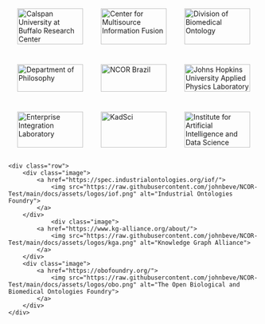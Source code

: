 <!DOCTYPE html>
<html lang="en">
<head>
    <meta charset="UTF-8">
    <title>Organizations</title>
    <style>
        .row {
            display: flex;
            justify-content: space-around;
            margin-bottom: 20px; 
        }
        .image {
            width: 30%;
            box-sizing: border-box;
            padding: 10px;
        }
        img {
            width: 100%;
            height: auto;
            vertical-align: middle;
        }
    </style>
</head>
<body>

<div class="container">
    <div class="row">
        <div class="image">
            <a href="https://cubrc.org/">
                <img src="https://raw.githubusercontent.com/johnbeve/NCOR-Test/main/docs/assets/logos/cubrc.png" alt="Calspan University at Buffalo Research Center">
            </a>
        </div>
        <div class="image">
            <a href="https://www.buffalo.edu/cmif.html">
                <img src="https://raw.githubusercontent.com/johnbeve/NCOR-Test/main/docs/assets/logos/cmif.png" alt="Center for Multisource Information Fusion">
            </a>
        </div>
        <div class="image">
            <a href="http://medicine.buffalo.edu/departments/biomedical-informatics/divisions/biomedical-ontology.html">
                <img src="https://raw.githubusercontent.com/johnbeve/NCOR-Test/main/docs/assets/logos/dbi.png" alt="Division of Biomedical Ontology">
            </a>
        </div>
    </div>
    <div class="row">
        <div class="image">
            <a href="https://www.buffalo.edu/cas/philosophy/grad-study/ontology.html">
                <img src="https://raw.githubusercontent.com/johnbeve/NCOR-Test/main/docs/assets/logos/philosophy.png" alt="Department of Philosophy">
            </a>
        </div>
        <div class="image">
            <a href="https://ontology-br.com.br/about/">
                <img src="https://raw.githubusercontent.com/johnbeve/NCOR-Test/main/docs/assets/logos/ncor-brazil.png" alt="NCOR Brazil">
            </a>
        </div>
        <div class="image">
            <a href="https://www.jhuapl.edu/">
                <img src="https://raw.githubusercontent.com/johnbeve/NCOR-Test/main/docs/assets/logos/apl.png" alt="Johns Hopkins University Applied Physics Laboratory">
            </a>
        </div>
    </div>
    <div class="row">
        <div class="image">
            <a href="https://eil.mie.utoronto.ca/projects/tove-project/">
                <img src="https://raw.githubusercontent.com/johnbeve/NCOR-Test/main/docs/assets/logos/tove.png" alt="Enterprise Integration Laboratory">
            </a>
        </div>
        <div class="image">
            <a href="https://kadsci.com/">
                <img src="https://raw.githubusercontent.com/johnbeve/NCOR-Test/main/docs/assets/logos/kadsci.png" alt="KadSci">
            </a>
        </div>
        <div class="image">
            <a href="https://www.buffalo.edu/ai-data-science.html">
                <img src="https://raw.githubusercontent.com/johnbeve/NCOR-Test/main/docs/assets/logos/iad.png" alt="Institute for Artificial Intelligence and Data Science">
            </a>
        </div>
    </div>

    <div class="row">
        <div class="image">
            <a href="https://spec.industrialontologies.org/iof/">
                <img src="https://raw.githubusercontent.com/johnbeve/NCOR-Test/main/docs/assets/logos/iof.png" alt="Industrial Ontologies Foundry">
            </a>
        </div>
                <div class="image">
            <a href="https://www.kg-alliance.org/about/">
                <img src="https://raw.githubusercontent.com/johnbeve/NCOR-Test/main/docs/assets/logos/kga.png" alt="Knowledge Graph Alliance">
            </a>
        </div>
        <div class="image">
            <a href="https://obofoundry.org/">
                <img src="https://raw.githubusercontent.com/johnbeve/NCOR-Test/main/docs/assets/logos/obo.png" alt="The Open Biological and Biomedical Ontologies Foundry">
            </a>
        </div>
    </div>
</div>

</body>
</html>
